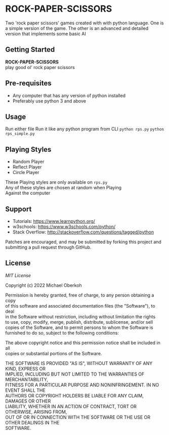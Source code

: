 # ROCK-PAPER-SCISSORS
Two 'rock paper scissors' games created with with python language. One is a simple version of the game. The other is an advanced and detailed version that implements some basic AI

## Getting Started
**ROCK-PAPER-SCISSORS**  
play good ol' rock paper scissors

## Pre-requisites

- Any computer that has any version of python installed
- Preferably use python 3 and above

## Usage

Run either file
Run it like any python program from CLI
`python rps.py`
`python rps_simple.py`

## Playing Styles
- Random Player
- Reflect Player
- Circle Player  

These Playing styles are only available on `rps.py`  
Any of these styles are chosen at random when Playing  
Against the computer

## Support

- Tutorials: https://www.learnpython.org/
- w3schools: https://www.w3schools.com/python/
- Stack Overflow: http://stackoverflow.com/questions/tagged/python

Patches are encouraged, and may be submitted by forking this project and
submitting a pull request through GitHub.

## License

*MIT License*

Copyright (c) 2022 Michael Oberkoh

Permission is hereby granted, free of charge, to any person obtaining a copy  
of this software and associated documentation files (the "Software"), to deal  
in the Software without restriction, including without limitation the rights  
to use, copy, modify, merge, publish, distribute, sublicense, and/or sell  
copies of the Software, and to permit persons to whom the Software is  
furnished to do so, subject to the following conditions:  

The above copyright notice and this permission notice shall be included in all  
copies or substantial portions of the Software.  

THE SOFTWARE IS PROVIDED "AS IS", WITHOUT WARRANTY OF ANY KIND, EXPRESS OR  
IMPLIED, INCLUDING BUT NOT LIMITED TO THE WARRANTIES OF MERCHANTABILITY,  
FITNESS FOR A PARTICULAR PURPOSE AND NONINFRINGEMENT. IN NO EVENT SHALL THE  
AUTHORS OR COPYRIGHT HOLDERS BE LIABLE FOR ANY CLAIM, DAMAGES OR OTHER  
LIABILITY, WHETHER IN AN ACTION OF CONTRACT, TORT OR OTHERWISE, ARISING FROM,  
OUT OF OR IN CONNECTION WITH THE SOFTWARE OR THE USE OR OTHER DEALINGS IN THE  
SOFTWARE.
